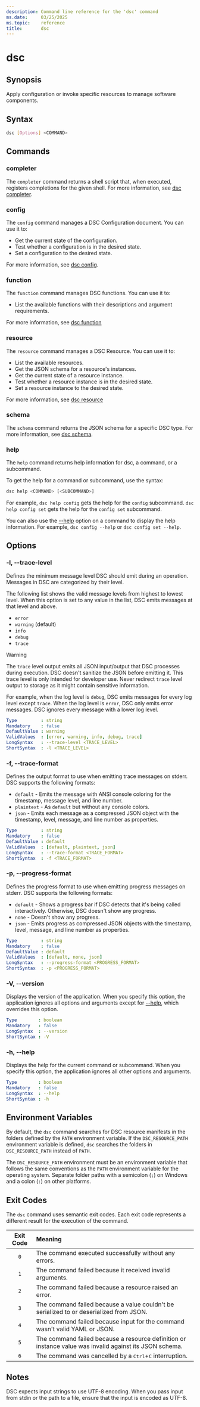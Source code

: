 ```yaml
---
description: Command line reference for the 'dsc' command
ms.date:     03/25/2025
ms.topic:    reference
title:       dsc
---
```


# dsc

## Synopsis

Apply configuration or invoke specific resources to manage software components.

## Syntax

```sh
dsc [Options] <COMMAND>
```

## Commands

### completer

The `completer` command returns a shell script that, when executed, registers completions for the
given shell. For more information, see [dsc completer][01].

### config

The `config` command manages a DSC Configuration document. You can use it to:

- Get the current state of the configuration.
- Test whether a configuration is in the desired state.
- Set a configuration to the desired state.

For more information, see [dsc config][02].

### function

The `function` command manages DSC functions. You can use it to:

- List the available functions with their descriptions and argument requirements.

For more information, see [dsc function][03]

### resource

The `resource` command manages a DSC Resource. You can use it to:

- List the available resources.
- Get the JSON schema for a resource's instances.
- Get the current state of a resource instance.
- Test whether a resource instance is in the desired state.
- Set a resource instance to the desired state.

For more information, see [dsc resource][04]

### schema

The `schema` command returns the JSON schema for a specific DSC type. For more information, see
[dsc schema][05].

### help

The `help` command returns help information for dsc, a command, or a subcommand.

To get the help for a command or subcommand, use the syntax:

```sh
dsc help <COMMAND> [<SUBCOMMAND>]
```

For example, `dsc help config` gets the help for the `config` subcommand. `dsc help config set`
gets the help for the `config set` subcommand.

You can also use the [--help](#--help) option on a command to display the help information. For
example, `dsc config --help` or `dsc config set --help`.

## Options

### -l, --trace-level

<a id="-l"></a>
<a id="--trace-level"></a>

Defines the minimum message level DSC should emit during an operation. Messages in DSC are
categorized by their level.

The following list shows the valid message levels from highest to lowest level. When this option is
set to any value in the list, DSC emits messages at that level and above.

- `error`
- `warning` (default)
- `info`
- `debug`
- `trace`

> [!WARNING]
> The `trace` level output emits all JSON input/output that DSC processes during execution. DSC
> doesn't sanitize the JSON before emitting it. This trace level is only intended for developer
> use. Never redirect `trace` level output to storage as it might contain sensitive information.

For example, when the log level is `debug`, DSC emits messages for every log level except `trace`.
When the log level is `error`, DSC only emits error messages. DSC ignores every message with a
lower log level.

```yaml
Type         : string
Mandatory    : false
DefaultValue : warning
ValidValues  : [error, warning, info, debug, trace]
LongSyntax   : --trace-level <TRACE_LEVEL>
ShortSyntax  : -l <TRACE_LEVEL>
```

### -f, --trace-format

<a id="-f"></a>
<a id="--trace-format"></a>

Defines the output format to use when emitting trace messages on stderr. DSC supports the following
formats:

- `default` - Emits the message with ANSI console coloring for the timestamp, message level, and
  line number.
- `plaintext` - As `default` but without any console colors.
- `json` - Emits each message as a compressed JSON object with the timestamp, level, message, and
  line number as properties.

```yaml
Type         : string
Mandatory    : false
DefaultValue : default
ValidValues  : [default, plaintext, json]
LongSyntax   : --trace-format <TRACE_FORMAT>
ShortSyntax  : -f <TRACE_FORMAT>
```

### -p, --progress-format

<a id="-p"></a>
<a id="--progress-format"></a>

Defines the progress format to use when emitting progress messages on stderr. DSC supports the
following formats:

- `default` - Shows a progress bar if DSC detects that it's being called interactively. Otherwise,
  DSC doesn't show any progress.
- `none` - Doesn't show any progress.
- `json` - Emits progress as compressed JSON objects with the timestamp, level, message, and line
  number as properties.

```yaml
Type         : string
Mandatory    : false
DefaultValue : default
ValidValues  : [default, none, json]
LongSyntax   : --progress-format <PROGRESS_FORMAT>
ShortSyntax  : -p <PROGRESS_FORMAT>
```

### -V, --version

<a id="-v"></a>
<a id="--version"></a>

Displays the version of the application. When you specify this option, the application ignores all
options and arguments except for [--help](#--help), which overrides this option.

```yaml
Type        : boolean
Mandatory   : false
LongSyntax  : --version
ShortSyntax : -V
```

### -h, --help

<a id="-h"></a>
<a id="--help"></a>

Displays the help for the current command or subcommand. When you specify this option, the
application ignores all other options and arguments.

```yaml
Type        : boolean
Mandatory   : false
LongSyntax  : --help
ShortSyntax : -h
```

## Environment Variables

By default, the `dsc` command searches for DSC resource manifests in the folders defined by the
`PATH` environment variable. If the `DSC_RESOURCE_PATH` environment variable is defined, `dsc`
searches the folders in `DSC_RESOURCE_PATH` instead of `PATH`.

The `DSC_RESOURCE_PATH` environment must be an environment variable that follows the same
conventions as the `PATH` environment variable for the operating system. Separate folder paths with
a semicolon (`;`) on Windows and a colon (`:`) on other platforms.

## Exit Codes

The `dsc` command uses semantic exit codes. Each exit code represents a different result for the
execution of the command.

| Exit Code |                                                 Meaning                                                 |
| :-------: | :------------------------------------------------------------------------------------------------------ |
|    `0`    | The command executed successfully without any errors.                                                   |
|    `1`    | The command failed because it received invalid arguments.                                               |
|    `2`    | The command failed because a resource raised an error.                                                  |
|    `3`    | The command failed because a value couldn't be serialized to or deserialized from JSON.                 |
|    `4`    | The command failed because input for the command wasn't valid YAML or JSON.                             |
|    `5`    | The command failed because a resource definition or instance value was invalid against its JSON schema. |
|    `6`    | The command was cancelled by a <kbd>Ctrl</kbd>+<kbd>C</kbd> interruption.                               |

## Notes

DSC expects input strings to use UTF-8 encoding. When you pass input from stdin or the path to a
file, ensure that the input is encoded as UTF-8.

[01]: completer/index.md
[02]: config/index.md
[03]: function/index.md
[04]: resource/index.md
[05]: schema/index.md
